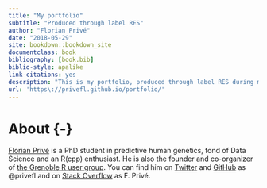 ```yaml
--- 
title: "My portfolio"
subtitle: "Produced through label RES"
author: "Florian Privé"
date: "2018-05-29"
site: bookdown::bookdown_site
documentclass: book
bibliography: [book.bib]
biblio-style: apalike
link-citations: yes
description: "This is my portfolio, produced through label RES during my thesis."
url: 'https\://privefl.github.io/portfolio/'
---
```



# About {-}



[Florian Privé](https://privefl.github.io/) is a PhD student in predictive human genetics, fond of Data Science and an R(cpp) enthusiast. He is also the founder and co-organizer of [the Grenoble R user group](https://r-in-grenoble.github.io/). You can find him on [Twitter](https://twitter.com/privefl) and [GitHub](https://github.com/privefl) as \@privefl and on [Stack Overflow](https://stackoverflow.com/users/6103040/f-priv%c3%a9) as F. Privé.
